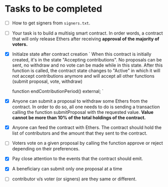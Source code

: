 # Tasks to be completed
- [ ] How to get signers from `signers.txt`.
- [ ] Your task is to build a multisig smart contract. In order words, a contract that will only release Ethers after receiving **approval of the majority of voters.**
- [x] Initialze state after contract creation
 `
   When this contract is initially created, it's in the state 
   "Accepting contributions". No proposals can be sent, no withdraw
   and no vote can be made while in this state. After this function
   is called, the contract state changes to "Active" in which it will
   not accept contributions anymore and will accept all other functions
   (submit proposal, vote, withdraw)
   
    function endContributionPeriod() external;
 `  
- [x] Anyone can submit a proposal to withdraw some Ethers from the contract. In order to do so, all one needs to do is sending a transaction calling the function submitProposal with the requested value. **Value cannot be more than 10% of the total holdings of the contract.**
- [x] Anyone can feed the contract with Ethers. The contract should hold the list of contributors and the amount that they sent to the contract.
- [ ] Voters vote on a given proposal by calling the function approve or reject depending on their preferences.
- [x] Pay close attention to the events that the contract should emit.
- [x] A beneficiary can submit only one proposal at a time
- [ ] contributor v/s voter (or signers) are they same or different.
